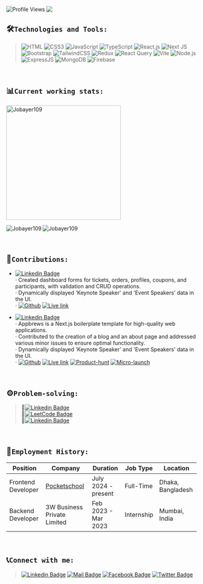 
![Profile Views](https://komarev.com/ghpvc/?username=Jobayer109)
<img src="https://media.licdn.com/dms/image/D5616AQFXvgGDiy1-yg/profile-displaybackgroundimage-shrink_350_1400/0/1714212023951?e=1724889600&v=beta&t=fg59Rh2fHrQeCSStlNvrecm9zpBwgozKSc4_nVj4AEE" style="vertical-align:top; margin:0px"/>
 <!-- 
# Hi, I'm `Jobayer Ahmed`
As an aspiring web developer, I am eager to embark on a journey to explore the dynamic realm of web development. Equipped with proficiency in HTML, CSS, JavaScript, React, Node, Express, MongoDB, and Responsive Design, I am dedicated to refining my skills and crafting captivating, user-centric websites. My passion for open-source contributions fuels my enthusiasm to collaborate on pioneering projects. Join me as I progress in the coding sphere, committed to continuous learning and collective creation. Together, let us innovate, collaborate, and shape the future of web development.
-->

## 🛠️`Technologies and Tools:`
> ![HTML](https://img.shields.io/badge/HTML5-E34F26?style=flat-square&logo=html5&logoColor=white)
> ![CSS3](https://img.shields.io/badge/CSS3-1572B6?style=flat-square&logo=css3&logoColor=white)
> ![JavaScript](https://img.shields.io/badge/JavaScript-F7DF1E?style=flat-square&logo=javascript&logoColor=black)
> ![TypeScript](https://img.shields.io/badge/TypeScript-007ACC?style=flat-square&logo=typescript&logoColor=white)
> ![React.js](https://img.shields.io/badge/React.js-0081CB?style=flat-square&logo=react&logoColor=61DAFB)
> ![Next JS](https://img.shields.io/badge/Next-black?style=flat-square&logo=next.js&logoColor=white)
> ![Bootstrap](https://img.shields.io/badge/Bootstrap-563D7C?style=flat-square&logo=bootstrap&logoColor=white)
> ![TailwindCSS](https://img.shields.io/badge/Tailwind_CSS-38B2AC?style=flat-square&logo=tailwind-css&logoColor=white)
> ![Redux](https://img.shields.io/badge/Redux-593D88?style=flat-square&logo=redux&logoColor=white)
> ![React Query](https://img.shields.io/badge/-React%20Query-FF4154?style=flat-square&logo=react%20query&logoColor=white)
> ![Vite](https://img.shields.io/badge/Vite-593D88?style=flat-square&logo=vite&logoColor=white)
> ![Node.js](https://img.shields.io/badge/Node.js-43853D?style=flat-square&logo=node.js&logoColor=white)
> ![ExpressJS](https://img.shields.io/badge/Express.js-404D59?style=flat-square)
> ![MongoDB](https://img.shields.io/badge/MongoDB-4EA94B?style=flat-square&logo=mongodb&logoColor=white)
> ![Firebase](https://img.shields.io/badge/firebase-%23039BE5.svg?style=flat-square&logo=firebase)

<br/>

<!--
Pending:
![Socket.io](https://img.shields.io/badge/Socket.io-010101?style=flat-square&logo=socket.io&logoColor=white)
-->

## 📊`Current working stats:`
 <p><img align="center" height="303" src="https://github-readme-streak-stats.herokuapp.com/?user=Jobayer109&theme=highcontrast&hide_border=false" alt="Jobayer109" /></p>
 <p><img align="left" src="https://github-readme-stats.vercel.app/api?username=Jobayer109&theme=highcontrast&locale=en&hide_border=false" alt="Jobayer109" /></p>
  <p><img align="center" src="https://github-readme-stats.vercel.app/api/top-langs?username=Jobayer109&theme=highcontrast&show_icons=true&locale=en&hide_border=false" alt="Jobayer109" /></p>

 <br />
 
## 🌟`Contributions:`
  + [![Linkedin Badge](https://img.shields.io/badge/Kubernetes%20Community%20Day%20(KCD)%20Dhaka%202024-red)](https://kcddhaka.org/)  <br/>
     · Created dashboard forms for tickets, orders, profiles, coupons, and participants, with validation and CRUD operations. <br/>
     · Dynamically displayed 'Keynote Speaker' and 'Event Speakers' data in the UI. <br/>
     · [![Github](https://img.shields.io/badge/Github-red)](https://github.com/Neamul01/kcd-landing)  [![Live link](https://img.shields.io/badge/Live%20link-red)](https://kcddhaka.org/) <br/>
     
  + [![Linkedin Badge](https://img.shields.io/badge/Appbrews-blue)](https://www.appbrews.co/)  <br/>
     · Appbrews is a Next.js boilerplate template for high-quality web applications. <br/>
     · Contributed to the creation of a blog and an about page and addressed various minor issues to ensure optimal functionality. <br/>
     · Dynamically displayed 'Keynote Speaker' and 'Event Speakers' data in the UI. <br/>
     · [![Github](https://img.shields.io/badge/Github-blue)](https://github.com/rejaulkariim/appbrews.bp)  [![Live link](https://img.shields.io/badge/Live%20link-blue)](https://appbrews.co) [![Product-hunt](https://img.shields.io/badge/Product%20hunt-blue)](https://www.producthunt.com/products/app-brews?utm_source=badge-featured&utm_medium=badge#app-brews) [![Micro-launch](https://img.shields.io/badge/Micro%20launch-blue)](https://microlaunch.net/p/appbrews) <br/>
    
 <!-- + [Brew Haven - Coffee-shop website](https://github.com/rejaulkariim/brew-haven) <br/>
     · Contributed to the creation of a blog and an about page. <br/>
     · [Github](https://github.com/rejaulkariim/brew-haven) 
     -->
     
 <br />
<!--
## 🏆`GitHub Trophies:`
![](https://github-profile-trophy.vercel.app/?username=jobayer109&theme=dark_lover&no-bg=true&margin-w=4&column=7&no-frame=false)
-->
  
## ⚙️`Problem-solving:`

   > 🔸[![Linkedin Badge](https://img.shields.io/badge/Code%20wars%20-%20red)](https://www.codewars.com/users/Jobayer109)  
   > 🔸[![LeetCode Badge](https://img.shields.io/badge/LeetCode-Profile-orange)](https://leetcode.com/u/y6pvVFgzE4/)  
   > 🔸[![Linkedin Badge](https://img.shields.io/badge/Stack%20overflow%20-%20green)](https://stackoverflow.com/users/19937402/jobayer-ahmed)



  <!-- 
  ![Problem Solving Badge](https://img.shields.io/badge/problem%20solving-expert-brightgreen)
![Codewars](https://www.codewars.com/users/Jobayer109/badges/large)
-->


<br/>

## 🎀`Employment History:`
| Position              | Company                           | Duration             | Job Type           |  Location           |
| --------------------- | --------------------------------- | -------------------- | ------------------ | --------------------|
| Frontend Developer    | [Pocketschool](https://www.pocketschool.academy/)| July 2024 - present  | Full-Time          | Dhaka, Bangladesh    |
| Backend Developer     | 3W Business Private Limited       | Feb 2023 - Mar 2023  | Internship         | Mumbai, India       |

<br/>

## 📞`Connect with me:`
>   [![Linkedin Badge](https://img.shields.io/badge/LinkedIn-0077B5?style=for-the-badge&logo=linkedin&logoColor=white)](https://www.linkedin.com/in/jobayer109/) 
 >  [![Mail Badge](https://img.shields.io/badge/Gmail-D14836?style=for-the-badge&logo=gmail&logoColor=white)](mailto:jobayer.ahmed109@gmail.com) 
  > [![Facebook Badge](https://img.shields.io/badge/Facebook-1877F2?style=for-the-badge&logo=facebook&logoColor=white)](https://www.facebook.com/jobayer109/) 
  > [![Twitter Badge](https://img.shields.io/badge/Twitter-1DA1F2?style=for-the-badge&logo=twitter&logoColor=white)](https://twitter.com/jobayer109x) 

<br/>


